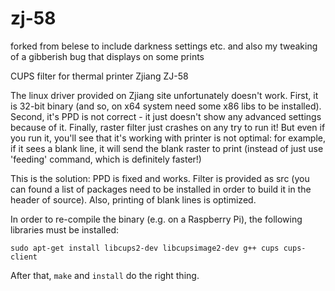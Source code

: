 zj-58
=====

forked from belese to include darkness settings etc. and also my tweaking of a gibberish bug that displays on some prints

CUPS filter for thermal printer Zjiang ZJ-58

The linux driver provided on Zjiang site unfortunately doesn't work.
First, it is 32-bit binary (and so, on x64 system need some x86 libs to be installed).
Second, it's PPD is not correct - it just doesn't show any advanced settings because of it.
Finally, raster filter just crashes on any try to run it!
But even if you run it, you'll see that it's working with printer is not optimal: for example, if it sees a blank line, it will send the blank raster to print (instead of just use 'feeding' command, which is definitely faster!)

This is the solution:
PPD is fixed and works.
Filter is provided as src (you can found a list of packages need to be installed in order to build it in the header of source).
Also, printing of blank lines is optimized.

In order to re-compile the binary (e.g. on a Raspberry Pi), the following libraries must be installed:

```
sudo apt-get install libcups2-dev libcupsimage2-dev g++ cups cups-client
```

After that, `make` and `install` do the right thing.
